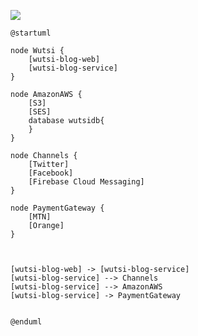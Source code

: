 ![](https://www.planttext.com/api/plantuml/img/TP513e8m44NtFKKlmCezmH1rXPf0miAmcD89DaARj4M2XhkBG34HcDNCvC_B_srWB6XRLoKXKd6aQMsDe6z2-xerty5ZfIgy1bb65rk3-Ybop4WtdUyhU2cvJsE7Y7VPr1pYiUDWWO51Ed0u6uNTZ0Zl82MMnX6IHbYBUi8S8KUcrCEDGkC02qjLSngXCL08MVmSNQ6jKDeJM6oWTT0eEK-4YmPPZ0a8MIJs_FMyQqlgzMhdVbinFz66nF-ptDiAKFB-Ypu0)

```plantuml
@startuml

node Wutsi {
    [wutsi-blog-web] 
    [wutsi-blog-service]
}

node AmazonAWS {
    [S3]
    [SES]
    database wutsidb{
    }
}

node Channels {
    [Twitter]
    [Facebook]
    [Firebase Cloud Messaging]
}

node PaymentGateway {
    [MTN]
    [Orange]
}



[wutsi-blog-web] -> [wutsi-blog-service]
[wutsi-blog-service] --> Channels
[wutsi-blog-service] --> AmazonAWS
[wutsi-blog-service] -> PaymentGateway


@enduml
```
